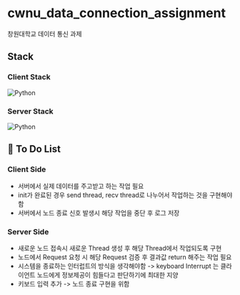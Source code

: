 # cwnu_data_connection_assignment
창원대학교 데이터 통신 과제

## Stack 
### Client Stack
![Python](https://img.shields.io/badge/python-3670A0?style=for-the-badge&logo=python&logoColor=ffdd54)

### Server Stack
![Python](https://img.shields.io/badge/python-3670A0?style=for-the-badge&logo=python&logoColor=ffdd54)

## 🔖 To Do List
### Client Side
- 서버에서 실제 데이터를 주고받고 하는 작업 필요
- init가 완료된 경우 send thread, recv thread로 나누어서 작업하는 것을 구현해야함
- 서버에서 노드 종료 신호 발생시 해당 작업을 중단 후 로그 저장

### Server Side
- 새로운 노드 접속시 새로운 Thread 생성 후 해당 Thread에서 작업되도록 구현
- 노드에서 Request 요청 시 해당 Request 검증 후 결과값 return 해주는 작업 필요
- 시스템을 종료하는 인터럽트의 방식을 생각해야함 -> keyboard Interrupt 는 클라이언트 노드에게 정보제공이 힘들다고 판단하기에 최대한 지양
- 키보드 입력 추가 -> 노드 종료 구현을 위함

